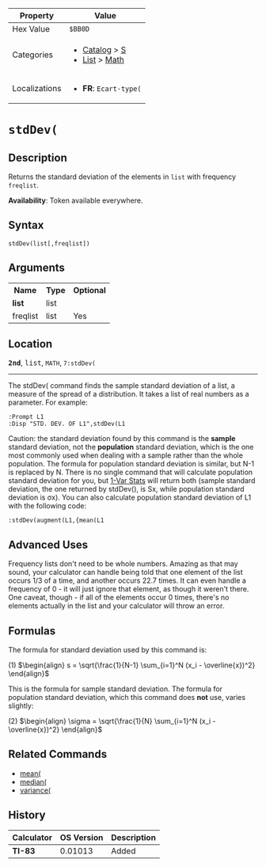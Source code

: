 | Property      | Value |
|---------------|-------|
| Hex Value     | `$BB0D`|
| Categories    | <ul><li>[Catalog](<../categories/Catalog.md>) > [S](<../categories/Catalog.md#S>)</li><li>[List](<../categories/List.md>) > [Math](<../categories/List.md#Math>)</li></ul> |
| Localizations | <ul><li><b>FR</b>: `Ecart-type(`</li></ul> |

# `stdDev(`

## Description
Returns the standard deviation of the elements in `list` with frequency `freqlist`.


<b>Availability</b>: Token available everywhere.

## Syntax
`stdDev(list[,freqlist])`

## Arguments
<table>
<tr><th>Name</th><th>Type</th><th>Optional</th></tr>

<tr><td><b>list</b></td><td>list</td><td></td></tr>

<tr><td>freqlist</td><td>list</td><td>Yes</td></tr>

</table>

## Location
<tt><kbd><b>2nd</b></kbd></tt>, <kbd>list</kbd>, `MATH`, `7:stdDev(`
<hr>

The stdDev( command finds the sample standard deviation of a list, a measure of the spread of a distribution. It takes a list of real numbers as a parameter. For example:

```ti-basic
:Prompt L1
:Disp "STD. DEV. OF L1",stdDev(L1
```

Caution: the standard deviation found by this command is the **sample** standard deviation, not the **population** standard deviation, which is the one most commonly used when dealing with a sample rather than the whole population. The formula for population standard deviation is similar, but N-1 is replaced by N. There is no single command that will calculate population standard deviation for you, but [1-Var Stats](1-var-stats) will return both (sample standard deviation, the one returned by stdDev(), is Sx, while population standard deviation is σx). You can also calculate population standard deviation of L1 with the following code:

```ti-basic
:stdDev(augment(L1,{mean(L1
```

## Advanced Uses

Frequency lists don't need to be whole numbers. Amazing as that may sound, your calculator can handle being told that one element of the list occurs 1/3 of a time, and another occurs 22.7 times. It can even handle a frequency of 0 - it will just ignore that element, as though it weren't there. One caveat, though - if all of the elements occur 0 times, there's no elements actually in the list and your calculator will throw an error.

## Formulas

The formula for standard deviation used by this command is:

(1) $`\begin{align} s = \sqrt{\frac{1}{N-1} \sum_{i=1}^N (x_i - \overline{x})^2} \end{align}`$ 

This is the formula for sample standard deviation. The formula for population standard deviation, which this command does **not** use, varies slightly:

(2) $`\begin{align} \sigma = \sqrt{\frac{1}{N} \sum_{i=1}^N (x_i - \overline{x})^2} \end{align}`$ 

## Related Commands

*   [mean(](mean\(.md)
*   [median(](median\(.md)
*   [variance(](variance\(.md)

## History
| Calculator | OS Version | Description |
|------------|------------|-------------|
| <b>TI-83</b> | 0.01013 | Added |


